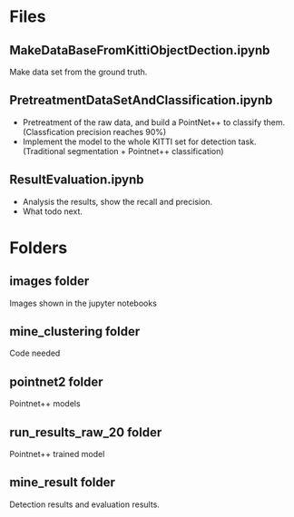 # Files

## MakeDataBaseFromKittiObjectDection.ipynb

Make data set from the ground truth.

## PretreatmentDataSetAndClassification.ipynb

* Pretreatment of the raw data, and build a PointNet++ to classify them. (Classfication precision reaches 90%)
* Implement the model to the whole KITTI set for detection task. (Traditional segmentation + Pointnet++ classification)

## ResultEvaluation.ipynb

* Analysis the results, show the recall and precision.
* What todo next.

# Folders

## images folder

Images shown in the jupyter notebooks

## mine_clustering folder

Code needed

## pointnet2 folder

Pointnet++ models

## run_results_raw_20 folder

Pointnet++ trained model

## mine_result folder

Detection results and evaluation results.
